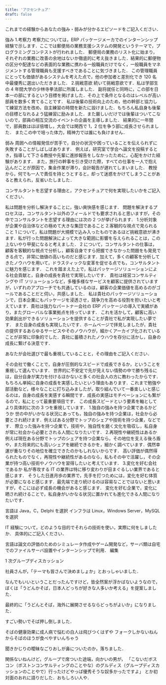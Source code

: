 ```yaml
---
title: 'アクセンチュア'
draft: false
---
```


これまでの経験からあなたの強み・弱みが分かるエピソードをご記入ください．

強み 1.考察力
考察力については，ERP パッケージメーカでのインターンシップ経験で示します．ここでは郵便局の業務支援システムの開発というテーマで，プログラミングコンテストが行われました．
郵便局の業務のリスト化に始まり，それぞれの業務に改善の余地はないか徹底的に考え抜きました．結果的に郵便物の区分や配達などの表面的な業務に携わる一般職員だけでなく，一般職員をマネジメントする管理職員も支援すべきであることに気づきました．
この管理職員にとっても価値があるシステムを考えた点で，他の参加者と差別化でき 120 名中最優秀に選出いただきました． 2.挑戦意欲
続いて挑戦意欲です．私は学部生の 4 年間大学の少林寺拳法部に所属しました．
副将就任と同時に，この部を日本一の部にするという目標を掲げました．その上で条件となるのはレベルが高い部員を数多く育てることです．
私は後輩の技術向上のため，他の幹部と協力して練習方法を改め，自主練習の時間を新たに設けました．もちろん私自身も後輩の目標となれるよう猛練習に励みました．また厳しいだけでは後輩はついてこないので，部員の相互交流のイベントの企画を主導しました．
結果的に一年間で，部員数はほぼ倍増し，大会では関西で 1，2 位を争う部に成長させられました．
またこの中で培った体力，精神力では誰にも負けません．

弱み
周囲への情報発信が苦手で，自分の状況や困っていることを伝えられずに失敗することがしばしばあります．
例えば，研究室で学会へ論文を投稿するとき，指導して下さる教授や先輩に進捗報告をしなかったために，心配をかけた経験があります．
また，旅行の幹事を引き受けた際，すべての仕事を一人で抱え込んだことが原因で，集金作業が滞り，会計報告が遅れてしまいました．
教授から，何でも一人で責任を持とうとすると，却って迷惑をかけてしまうことがあると教えられ，反省いたしました．

コンサルタントを志望する理由と，アクセンチュアで何を実現したいかをご記入ください．

私は問題を分析し解決することに，強い爽快感を感じます．
問題を解決するプロセスは，コンサルタント以外のフィールドでも要求されると思いますが，その中でコンサルタントを志望する理由には次の 2 つが挙げられます． 1.分析対象が企業や自治体などの極めて大きな集団であること 2.客観的な視点で見られること
1 について，私は問題が大規模で込み入ったものであるほど挑戦意欲が沸きます．私が行った問題解決によって大きな範囲に影響を与えられることは，この上ないやり甲斐になると考えました．
2 について，コンサルタントの仕事は，顧客を客観的な視点で分析し，顧客自身ですら把握できなかった問題をも発見できる点で，非常に価値の高いものだと感じます．加えて，多くの顧客を分析してきたノウハウを用いて，ドラスティックな変革を促せる点でも，コンサルタントに魅力を感じます．
これを踏まえた上で，私はパッケージソリューションによる社会貢献と，自身の成長を貴社で実現したいです．
貴社は経営コンサルティングや IT ソリューションなど，多種多様なサービスを顧客に提供されていますが，いずれのアプローチでも共通しているのは，顧客の企業価値を高めるのがゴールであることだと伺い，共感しました．
私は貴社のパッケージソリューションで，日本企業にもパッケージを浸透させ，競争力を高める役割を担いたいと考えています．貴社は強力なパートナー会社の ERP パッケージの導入で実績があり，またグローバルな事業拠点を持っています．
これを活かして，顧客に高い効果創出ができるソリューションを提供することが貴社で私が実現したい夢です．
また自身の成長も実現したいです．ホームページで拝見しましたが，貴社の提供するあらゆるサービスやそのノウハウが，細かくアーカイブ化されていることが非常に印象的でした．貴社に蓄積されたノウハウを存分に活かし，自身の成長に繋げる決意です．

あなたが会社選びで最も重視していることと，その理由をご記入ください．

その会社で働くことで，自身が圧倒的なスピードで成長できるか，ということを重視して選んでいます．
世界的に不安定で先が見えない情勢の中で勝ち残るには，自分自身が実力を付けるほかないと多くの社会人の方に教わったからです．
もちろん単純に自身の成長を実感したいという理由もあります．これまで勉強や部活動など，様々なことに打ち込みましたが，取り組んでいて一番楽しいと感じるのは，自身の成長を実感する瞬間です．成長の実感はモチベーションにも繋がるので，私にとって最重要項目です．
この成長スピードという要素を軸としてより具体的に次の 3 つを重視しています． 1.独自の強みを持つ企業であるかどうか
世の中がいかなる状況にあっても，独自の強みを持つ企業は，社会から必要とされ続けます．例えばある分野でトップのシェアや技術を持つ企業，などです．
際立った強みを持つ企業で，技術や，独自性を磨く文化を吸収し，私自身が常に社会から必要とされる人間になりたいです． 2.再現性や継続性はあるか
例えば現在ある分野でトップのシェアを持つ企業なら，その地位を支える後ろ盾や，また将来的にも高いシェアを継続できるかを，細かく調べています．偶然幸運が重なりその地位を確立できたのかもしれないからです．
高い評価が偶然得られたものでなく，再現性や継続性があるのなら，私もその中で活躍し，その企業が持つ高い技術やノウハウを習得したいと考えています． 3.変化を好む会社であるか
私が専攻する IT の業界は特に移り変わりが目まぐるしい業界であると感じます．
そうした日進月歩の業界で，先手を打つためには，変化を好む体質が必要になると感じます．最先端で走り続けるのは容易なことではないと思いますが，そこには必ず成長の機会があると感じます．
変化を好む企業で，変化に晒され続けることで，私自身がいかなる状況に置かれても進化できる人間になりたいです．

言語は
Java，C，Delphi を選択
インフラは
Linux，Windows Server，MySQL を選択

IT 経験について，どのような目的でそれらの技術を使い，実際に何をしましたか．
具体的にご記入ください．

言語は論文の評価のためのシミュレータ作成やゲーム開発など，サーバ類は自宅でのファイルサーバ設置やインターンシップで利用．
編集

1 次グループディスカッション

社員さんが，「テーマも皆さんで決めましょか」とおっしゃいました．

なんでもいいということだったんですけど，皆全然案が浮かばないようなので，
ぼくは「うどんかそば，日本人どっちが好きな人多いか考える」を提案しました．

最終的に「うどんとそば，海外に展開させるならどっちがよいか」になりました．

すごい勢いでそば押し倒しました．

そばの健康効果に成人病で悩むの白人は飛びつくはずや
フォークしかないねんからそばのほうが食べやすいんちゃう

聞きかじりの曖昧なごりおしが鼻についたのか，落ちました．

関係ないねんけど，グループで席ついた途端，向かいの男が，
「こないだボスコン（ボストンコンサルティングのことやな）のグルディス（グループディスカッションのことやで）行ったけどやっぱ優秀そうな奴多かったですよ」
とか初対面のおれに語りだした．おもしろい人や．

